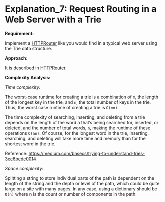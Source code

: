 # Explanation_7: Request Routing in a Web Server with a Trie

**Requirement:**

Implement a [HTTPRouter](https://github.com/suhassrivats/Udacity-Data-Structures-and-Algorithms/blob/master/3_ProblemsVsAlgorithms/HTTPRouterUsingATrie.md) like you would find in a typical web server using the Trie data structure.



**Approach:**

It is described in [HTTPRouter](https://github.com/suhassrivats/Udacity-Data-Structures-and-Algorithms/blob/master/3_ProblemsVsAlgorithms/HTTPRouterUsingATrie.md).



**Complexity Analysis:**

*Time complexity:*

The worst-case runtime for creating a trie is a combination of `m`, the length of the longest key in the trie, and `n`, the total number of keys in the trie. Thus, the worst case runtime of creating a trie is `O(mn)`.

The time complexity of searching, inserting, and deleting from a trie depends on the length of the word a that’s being searched for, inserted, or deleted, and the number of total words, `n`, making the runtime of these operations `O(an)`. Of course, for the longest word in the trie, inserting, searching, and deleting will take more time and memory than for the shortest word in the trie.

Reference:
https://medium.com/basecs/trying-to-understand-tries-3ec6bede0014

*Space complexity:*

Splitting a string to store individual parts of the path is dependent on the length of the string and the depth or level of the path, which could be quite large on a site with many pages. In any case, using a dictionary should be `O(n)` where n is the count or number of components in the path.